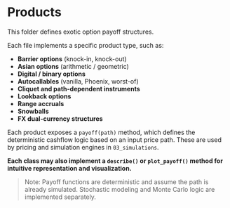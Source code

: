 # Products

This folder defines exotic option payoff structures.

Each file implements a specific product type, such as:

- **Barrier options** (knock-in, knock-out)
- **Asian options** (arithmetic / geometric)
- **Digital / binary options**
- **Autocallables** (vanilla, Phoenix, worst-of)
- **Cliquet and path-dependent instruments**
- **Lookback options**
- **Range accruals**
- **Snowballs**
- **FX dual-currency structures**

Each product exposes a `payoff(path)` method, which defines the deterministic cashflow logic based on an input price path. These are used by pricing and simulation engines in `03_simulations`.

**Each class may also implement a `describe()` or `plot_payoff()` method for intuitive representation and visualization.**

> Note: Payoff functions are deterministic and assume the path is already simulated. Stochastic modeling and Monte Carlo logic are implemented separately.
